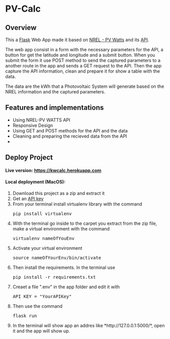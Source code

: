 # PV-Calc

## Overview
This a <a href="https://flask.palletsprojects.com/en/1.1.x/" target="_blank">Flask</a> Web App made it based on <a href="https://pvwatts.nrel.gov/index.php" target="_blank">NREL - PV Watts</a> and its <a href="https://developer.nrel.gov/docs/solar/pvwatts/v6/" target="_blank">API</a>. 

The web app consist in a form with the necessary parameters for the API, a button for get the latitude and longitude and a submit button. When you submit the form it use POST method to send the captured parameters to a another route in the app and sends a GET request to the API. Then the app capture the API information, clean and prepare it for show a table with the data.

The data are the kWh that a Photovoltaic System will generate based on the NREL information and the captured parameters.


## Features and implementations
<ul>
  <li>Using NREL-PV WATTS API</li>
  <li>Responsive Design</li>
  <li>Using GET and POST methods for the API and the data</li>
  <li>Cleaning and preparing the recieved data from the API</li>
  <li></li>
</ul>

## Deploy Project

#### Live version: https://kwcalc.herokuapp.com

#### Local deployment (MacOS):
<ol>
  <li>Download this project as a zip and extract it</li>
  <li>Get an <a href="https://developer.nrel.gov/signup/" target="_blank">API key</a></li> 
  <li>From your terminal install virtualenv library with the command <pre>pip install virtualenv</pre></li>
  <li>With the terminal go inside to the carpet you extract from the zip file, make a virtual environment with the command <pre>virtualenv nameOfYouEnv</pre> </li>
  <li>Activate your virtual environment <pre>source nameOfYourEnv/bin/activate</pre> </li>
  <li>Then install the requirements. In the terminal use <pre>pip install -r requirements.txt</pre></li>
  <li>Creaet a file ".env" in the app folder and edit it with <pre>API_KEY = "YourAPIKey"</pre></li>
  <li>Then use the command <pre>flask run</pre></li>
  <li>In the terminal will show app an addres like *http://127.0.0.1:5000/*, open it and the app will show up.
</ol>

